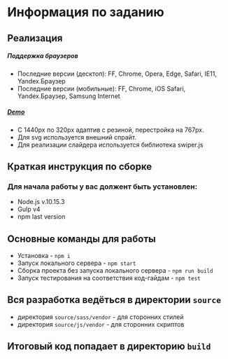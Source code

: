 # Информация по заданию

## Реализация
##### Поддержка браузеров
* Последние версии (десктоп): FF, Chrome, Opera, Edge, Safari, IE11, Yandex.Браузер 
* Последние версии (мобильные): FF, Chrome, iOS Safari, Yandex.Браузер, Samsung Internet

##### [Demo](https://mygit84-demo.github.io/demoAFF/)

* С 1440px по 320px адаптив с резиной, перестройка на 767px.
* Для svg используется внешний спрайт.
* Для реализации слайдера используется библиотека swiper.js

## Краткая инструкция по сборке
### Для начала работы у вас должент быть установлен:
* Node.js v.10.15.3
* Gulp v4
* npm last version
## Основные команды для работы
* Установка - `npm i`
* Запуск локального сервера - `npm start`
* Сборка проекта без запуска локального сервера - `npm run build`
* Запуск тестирования на соответствия код-гайдам - `npm test`

## Вся разработка ведёться в директории `source`
* директория `source/sass/vendor` - для сторонних стилей
* директория `source/js/vendor` - для сторонних скриптов

## Итоговый код попадает в директорию `build`
